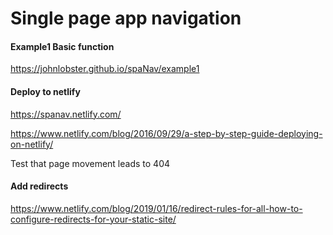 # Single page app navigation

#### Example1 Basic function

https://johnlobster.github.io/spaNav/example1

#### Deploy to netlify

https://spanav.netlify.com/

https://www.netlify.com/blog/2016/09/29/a-step-by-step-guide-deploying-on-netlify/

Test that page movement leads to 404

#### Add redirects

https://www.netlify.com/blog/2019/01/16/redirect-rules-for-all-how-to-configure-redirects-for-your-static-site/

